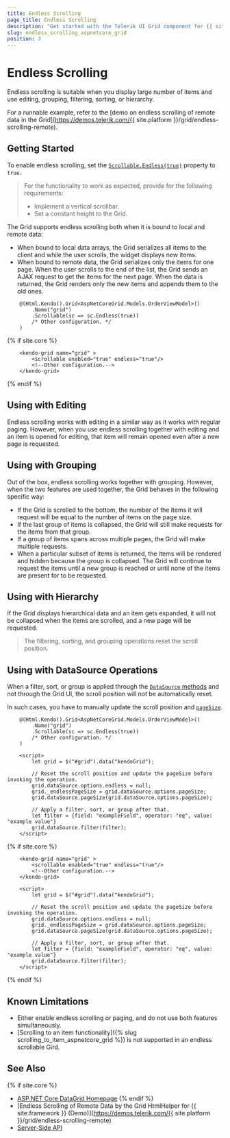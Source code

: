 ```yaml
---
title: Endless Scrolling
page_title: Endless Scrolling
description: "Get started with the Telerik UI Grid component for {{ site.framework }} supporting endless scrolling mode suitable for displaying large number of items."
slug: endless_scrolling_aspnetcore_grid
position: 3
---
```


# Endless Scrolling

Endless scrolling is suitable when you display large number of items and use editing, grouping, filtering, sorting, or hierarchy.

For a runnable example, refer to the [demo on endless scrolling of remote data in the Grid](https://demos.telerik.com/{{ site.platform }}/grid/endless-scrolling-remote).

## Getting Started

To enable endless scrolling, set the [`Scrollable.Endless(true)`](/api/kendo.mvc.ui.fluent/gridscrollsettingsbuilder#endlesssystemboolean) property to `true`.

> For the functionality to work as expected, provide for the following requirements:
> - Implement a vertical scrollbar.
> - Set a constant height to the Grid.

The Grid supports endless scrolling both when it is bound to local and remote data:
* When bound to local data arrays, the Grid serializes all items to the client and while the user scrolls, the widget displays new items.
* When bound to remote data, the Grid serializes only the items for one page. When the user scrolls to the end of the list, the Grid sends an AJAX request to get the items for the next page. When the data is returned, the Grid renders only the new items and appends them to the old ones.

```HtmlHelper
    @(Html.Kendo().Grid<AspNetCoreGrid.Models.OrderViewModel>()
        .Name("grid")
        .Scrollable(sc => sc.Endless(true))
        /* Other configuration. */
    )
```
{% if site.core %}
```TagHelper
    <kendo-grid name="grid" >
        <scrollable enabled="true" endless="true"/>
        <!--Other configuration.--> 
    </kendo-grid>
```
{% endif %}

## Using with Editing

Endless scrolling works with editing in a similar way as it works with regular paging. However, when you use endless scrolling together with editing and an item is opened for editing, that item will remain opened even after a new page is requested.

## Using with Grouping

Out of the box, endless scrolling works together with grouping. However, when the two features are used together, the Grid behaves in the following specific way:
* If the Grid is scrolled to the bottom, the number of the items it will request will be equal to the number of items on the page size.
* If the last group of items is collapsed, the Grid will still make requests for the items from that group.
* If a group of items spans across multiple pages, the Grid will make multiple requests.
* When a particular subset of items is returned, the items will be rendered and hidden because the group is collapsed. The Grid will continue to request the items until a new group is reached or until none of the items are present for to be requested.

## Using with Hierarchy

If the Grid displays hierarchical data and an item gets expanded, it will not be collapsed when the items are scrolled, and a new page will be requested.

> The filtering, sorting, and grouping operations reset the scroll position.

## Using with DataSource Operations

When a filter, sort, or group is applied through the [`DataSource` methods](https://docs.telerik.com/kendo-ui/api/javascript/data/datasource#methods) and not through the Grid UI, the scroll position will not be automatically reset.

In such cases, you have to manually update the scroll position and [`pageSize`](https://docs.telerik.com/kendo-ui/api/javascript/data/datasource/configuration/pagesize).

```HtmlHelper
    @(Html.Kendo().Grid<AspNetCoreGrid.Models.OrderViewModel>()
        .Name("grid")
        .Scrollable(sc => sc.Endless(true))
        /* Other configuration. */
    )

    <script>
        let grid = $("#grid").data("kendoGrid");

        // Reset the scroll position and update the pageSize before invoking the operation.
        grid.dataSource.options.endless = null;
        grid._endlessPageSize = grid.dataSource.options.pageSize;
        grid.dataSource.pageSize(grid.dataSource.options.pageSize);
        
        // Apply a filter, sort, or group after that.
        let filter = {field: "exampleField", operator: "eq", value: "example value"}
        grid.dataSource.filter(filter);
    </script>
```
{% if site.core %}
```TagHelper
    <kendo-grid name="grid" >
        <scrollable enabled="true" endless="true"/>
        <!--Other configuration.--> 
    </kendo-grid>

    <script>
        let grid = $("#grid").data("kendoGrid");

        // Reset the scroll position and update the pageSize before invoking the operation.
        grid.dataSource.options.endless = null;
        grid._endlessPageSize = grid.dataSource.options.pageSize;
        grid.dataSource.pageSize(grid.dataSource.options.pageSize);
        
        // Apply a filter, sort, or group after that.
        let filter = {field: "exampleField", operator: "eq", value: "example value"}
        grid.dataSource.filter(filter);
    </script>
```
{% endif %}

## Known Limitations

* Either enable endless scrolling or paging, and do not use both features simultaneously.
* [Scrolling to an item functionality]({% slug scrolling_to_item_aspnetcore_grid %}) is not supported in an endless scrollable Gird.

## See Also

{% if site.core %}
* [ASP.NET Core DataGrid Homepage](https://www.telerik.com/aspnet-core-ui/grid)
{% endif %}
* [Endless Scrolling of Remote Data by the Grid HtmlHelper for {{ site.framework }} (Demo)](https://demos.telerik.com/{{ site.platform }}/grid/endless-scrolling-remote)
* [Server-Side API](/api/grid)
